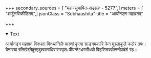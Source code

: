 +++
secondary_sources = [ "महा-सुभाषित-सङ्ग्रहः - 5277",]
meters = [ "शार्दूलविक्रीडितम्",]
jsonClass = "Subhaashita"
title = "आर्यानङ्ग महाव्रतम्"

+++

<details open><summary>Text</summary>

आर्यानङ्ग महाव्रतं विदधता विन्ध्यानिलैः पारणां कृत्वा साङ्गमकारि केन मुरलाकूले कठोरं तपः।  
येनास्या रतिखेदमेदुरमृदुश्वासाधिवासस्पृशः पीयन्तेऽधरसीधवो विहसितज्योत्स्नोपदंशं रहः॥
</details>
